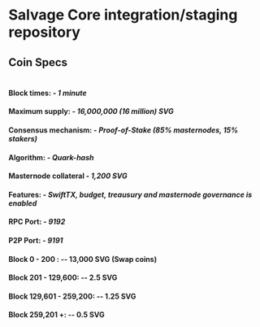 # Salvage Core integration/staging repository

## Coin Specs

#

#### Block times: - *1 minute* 
#### Maximum supply: - *16,000,000 (16 million) SVG*
#### Consensus mechanism: - *Proof-of-Stake (85% masternodes, 15% stakers)*
#### Algorithm: - *Quark-hash* 
#### Masternode collateral - *1,200 SVG*  
#### Features: - *SwiftTX, budget, treausury and masternode governance is enabled* 
#### RPC Port: - *9192* 
#### P2P Port: - *9191* 


#### Block 0 - 200 : -- 13,000 SVG (Swap coins)

#### Block 201 - 129,600: --  2.5 SVG

#### Block 129,601 - 259,200: -- 1.25 SVG

#### Block 259,201 +: -- 0.5 SVG
